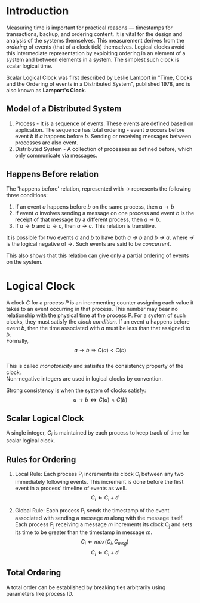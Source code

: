 # Introduction

Measuring time is important for practical reasons — timestamps for transactions, backup, and ordering content. It is vital for the design and analysis of the systems themselves. This measurement derives from the *ordering* of events (that of a clock tick) themselves. Logical clocks avoid this intermediate representation by exploiting ordering in an element of a system and between elements in a system. The simplest such clock is scalar logical time.

Scalar Logical Clock was first described by Leslie Lamport in "Time, Clocks and the Ordering of events in a Distributed System", published 1978, and is also known as **Lamport's Clock**.


## Model of a Distributed System

1. Process - It is a sequence of events. These events are defined based on application. The sequence has total ordering - event _a_ occurs before event _b_ if _a_ happens before _b_. Sending or receiving messages between processes are also event. 
2. Distributed System - A collection of processes as defined before, which only communicate via messages.

## Happens Before relation

The 'happens before' relation, represented with $\rightarrow$ represents the following three conditions:

1. If an event *a* happens before *b* on the same process, then $a \rightarrow b$
2. If event *a* involves sending a message on one process and event *b* is the receipt of that message by a different process, then $a \rightarrow b$.
3. If $a \rightarrow b$ and $b \rightarrow c$, then $a \rightarrow c$. This relation is transitive.

It is possible for two events *a* and *b* to have both $a \nrightarrow b$ and $b \nrightarrow a$, where $\nrightarrow$ is the logical negative of $\rightarrow$. Such events are said to be *concurrent*.

This also shows that this relation can give only a partial ordering of events on the system.

# Logical Clock

A clock *C* for a process *P* is an incrementing counter assigning each value it takes to an event occurring in that process. This number may bear no relationship with the physical time at the process P. For a system of such clocks, they must satisfy the *clock condition*. If an event *a* happens before event *b*, then the time associated with *a* must be less than that assigned to *b*.  
    Formally,
    $$a \rightarrow b \Rightarrow C(a) < C(b)$$  
    This is called *monotonicity* and satisifes the consistency property of the clock.  
    Non-negative integers are used in logical clocks by convention.

Strong consistency is when the system of clocks satisfy:
    $$a \rightarrow b \Leftrightarrow C(a) < C(b)$$

## Scalar Logical Clock

A single integer, $C_i$ is maintained by each process to keep track of time for scalar logical clock.

## Rules for Ordering

1. Local Rule:
    Each process P<sub>i</sub> increments its clock C<sub>i</sub> between any two immediately following events. This increment is done before the first event in a process' timeline of events as well.
    $$ C_i \Leftarrow C_i + d$$

2. Global Rule:
    Each process P<sub>i</sub> sends the timestamp of the event associated with sending a message *m* along with the message itself.
    Each process P<sub>j</sub> receiving a message *m* increments its clock C<sub>j</sub> and sets its time to be greater than the timestamp in message *m*.
    $$C_i \Leftarrow max(C_i, C_{msg})$$
    $$C_i \Leftarrow C_i + d$$

## Total Ordering

A total order can be established by breaking ties arbitrarily using parameters like process ID.